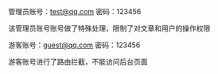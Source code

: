 管理员账号：test@qq.com
    密码：123456

该管理员账号账号做了特殊处理，限制了对文章和用户的操作权限

游客账号：guest@qq.com
    密码：123456
    
游客账号进行了路由拦截，不能访问后台页面    
